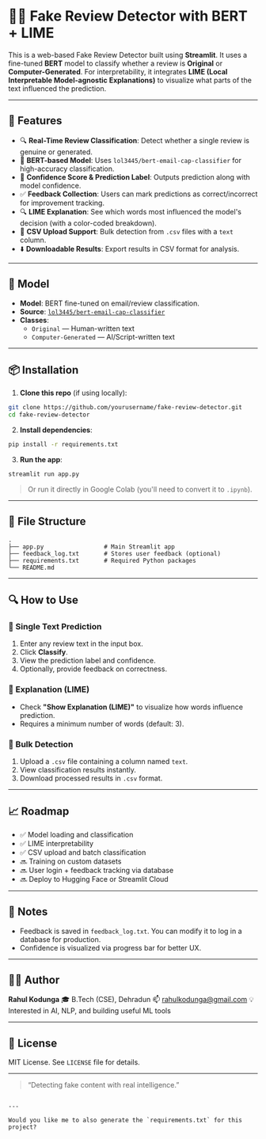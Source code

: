 # 🕵️‍♂️ Fake Review Detector with BERT + LIME

This is a web-based Fake Review Detector built using **Streamlit**. It uses a fine-tuned **BERT** model to classify whether a review is **Original** or **Computer-Generated**. For interpretability, it integrates **LIME (Local Interpretable Model-agnostic Explanations)** to visualize what parts of the text influenced the prediction.

---

## 🚀 Features

- 🔍 **Real-Time Review Classification**: Detect whether a single review is genuine or generated.
- 🧠 **BERT-based Model**: Uses `lol3445/bert-email-cap-classifier` for high-accuracy classification.
- 💬 **Confidence Score & Prediction Label**: Outputs prediction along with model confidence.
- ✅ **Feedback Collection**: Users can mark predictions as correct/incorrect for improvement tracking.
- 🔍 **LIME Explanation**: See which words most influenced the model's decision (with a color-coded breakdown).
- 📁 **CSV Upload Support**: Bulk detection from `.csv` files with a `text` column.
- ⬇️ **Downloadable Results**: Export results in CSV format for analysis.

---

## 🧠 Model

- **Model**: BERT fine-tuned on email/review classification.
- **Source**: [`lol3445/bert-email-cap-classifier`](https://huggingface.co/lol3445/bert-email-cap-classifier)
- **Classes**:
  - `Original` — Human-written text
  - `Computer-Generated` — AI/Script-written text

---

## 📦 Installation

1. **Clone this repo** (if using locally):

```bash
git clone https://github.com/yourusername/fake-review-detector.git
cd fake-review-detector
````

2. **Install dependencies**:

```bash
pip install -r requirements.txt
```

3. **Run the app**:

```bash
streamlit run app.py
```

> Or run it directly in Google Colab (you'll need to convert it to `.ipynb`).

---

## 📁 File Structure

```
.
├── app.py                 # Main Streamlit app
├── feedback_log.txt       # Stores user feedback (optional)
├── requirements.txt       # Required Python packages
└── README.md
```

---

## 🔍 How to Use

### 🔹 Single Text Prediction

1. Enter any review text in the input box.
2. Click **Classify**.
3. View the prediction label and confidence.
4. Optionally, provide feedback on correctness.

### 🔹 Explanation (LIME)

* Check **"Show Explanation (LIME)"** to visualize how words influence prediction.
* Requires a minimum number of words (default: 3).

### 🔹 Bulk Detection

1. Upload a `.csv` file containing a column named `text`.
2. View classification results instantly.
3. Download processed results in `.csv` format.

---

## 📈 Roadmap

* ✅ Model loading and classification
* ✅ LIME interpretability
* ✅ CSV upload and batch classification
* 🔜 Training on custom datasets
* 🔜 User login + feedback tracking via database
* 🔜 Deploy to Hugging Face or Streamlit Cloud

---

## 📌 Notes

* Feedback is saved in `feedback_log.txt`. You can modify it to log in a database for production.
* Confidence is visualized via progress bar for better UX.

---

## 🙋‍♂️ Author

**Rahul Kodunga**
🎓 B.Tech (CSE), Dehradun
📫 [rahulkodunga@gmail.com](mailto:rahulkoranga30@gmail.com)
💡 Interested in AI, NLP, and building useful ML tools

---

## 📃 License

MIT License. See `LICENSE` file for details.

---

> “Detecting fake content with real intelligence.”

```

---

Would you like me to also generate the `requirements.txt` for this project?
```
